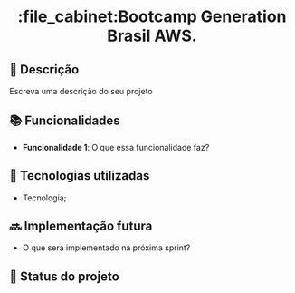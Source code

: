 
<h1 align="center">:file_cabinet:Bootcamp Generation Brasil AWS.</h1>

## :memo: Descrição
Escreva uma descrição do seu projeto

## :books: Funcionalidades
* <b>Funcionalidade 1</b>: O que essa funcionalidade faz?

## :wrench: Tecnologias utilizadas
* Tecnologia;

## :soon: Implementação futura
* O que será implementado na próxima sprint?


## :dart: Status do projeto
